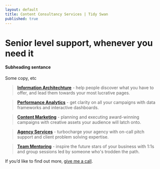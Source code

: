 ```yaml
---
layout: default
title: Content Consultancy Services | Tidy Swan
published: true
---
```

# Senior level support, whenever you need it

#### Subheading sentance

Some copy, etc

> **[Information Architechture](/consultancy/content-information-architecture)** - help people discover what you have to offer, and lead them towards your most lucrative pages.

> **[Performance Analytics](/consultancy/performance-analytics)** - get clarity on all your campaigns with data frameworks and interactive dashboards.

> **[Content Marketing](/consultancy/creative-content-marketing)** - planning and executing award-winning campaigns with creative assets your audience will latch onto.

> **[Agency Services](/consultancy/tidy-shed-agency-services)** - turbocharge your agency with on-call pitch support and client problem solving expertise.

> **[Team Mentoring](/consultancy/content-team-mentoring)** - inspire the future stars of your business with 1:1s and group sessions led by someone who's trodden the path.

If you’d like to find out more, [give me a call](/contact).
